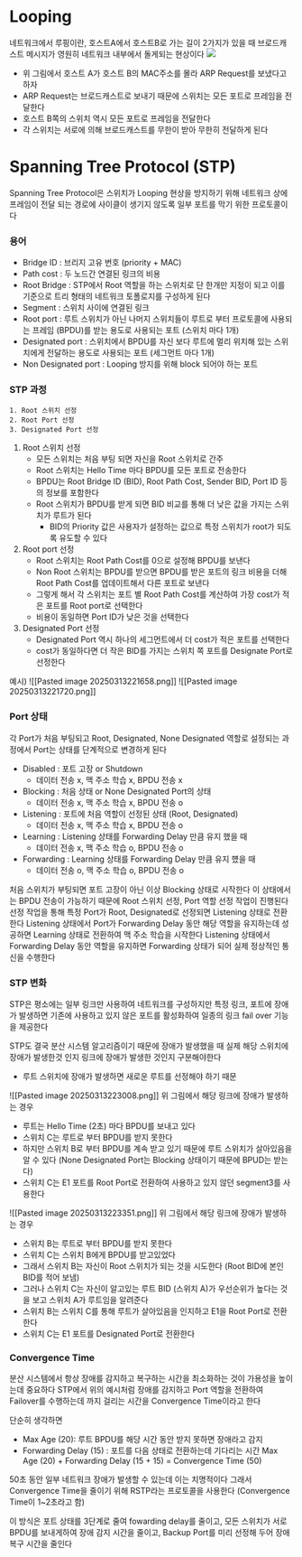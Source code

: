 # Looping
네트워크에서 루핑이란, 호스트A에서 호스트B로 가는 길이 2가지가 있을 때 브로드캐스트 메시지가 영원히 네트워크 내부에서 돌게되는 현상이다
**![](https://lh7-rt.googleusercontent.com/slidesz/AGV_vUf1Hqv1WYP5wsI-mXy1JDYeg8mgvBYitTFgJR7TVLUn4BZqzrwiQQibEw93AvS9Fqheq6sC_whVjFjSU8dgYUE2K0B2U58Rj8xeCRhS_MYr_Q_HXqpTebppcL-20o37XiB0s4Zqtw=s2048?key=gJlJ4GVCs1_7un8dlpIUKSGK)**
* 위 그림에서 호스트 A가 호스트 B의 MAC주소를 몰라 ARP Request를 보냈다고 하자
* ARP Request는 브로드캐스트로 보내기 때문에 스위치는 모든 포트로 프레임을 전달한다
* 호스트 B쪽의 스위치 역시 모든 포트로 프레임을 전달한다
* 각 스위치는 서로에 의해 브로드캐스트를 무한이 받아 무한히 전달하게 된다

# Spanning Tree Protocol (STP)
Spanning Tree Protocol은 스위치가 Looping 현상을 방지하기 위해 네트워크 상에 프레임이 전달 되는 경로에 사이클이 생기지 않도록 일부 포트를 막기 위한 프로토콜이다

### 용어
* Bridge ID : 브리지 고유 번호 (priority + MAC)
* Path cost : 두 노드간 연결된 링크의 비용 
* Root Bridge : STP에서 Root 역할을 하는 스위치로 단 한개만 지정이 되고 이를 기준으로 트리 형태의 네트워크 토폴로지를 구성하게 된다
* Segment : 스위치 사이에 연결된 링크
* Root port : 루트 스위치가 아닌 나머지 스위치들이 루트로 부터 프로토콜에 사용되는 프레임 (BPDU)를 받는 용도로 사용되는 포트 (스위치 마다 1개)
* Designated port : 스위치에서 BPDU를 자신 보다 루트에 멀리 위치해 있는 스위치에게 전달하는 용도로 사용되는 포트 (세그먼트 마다 1개)
* Non Designated port : Looping 방지를 위해 block 되어야 하는 포트

### STP 과정
```
1. Root 스위치 선정
2. Root Port 선정
3. Designated Port 선정
```

1. Root 스위치 선정
	* 모든 스위치는 처음 부팅 되면 자신을 Root 스위치로 간주
	* Root 스위치는 Hello Time 마다 BPDU를 모든 포트로 전송한다
	* BPDU는 Root Bridge ID (BID), Root Path Cost, Sender BID, Port ID 등의 정보를 포함한다
	* Root 스위치가 BPDU를 받게 되면 BID 비교를 통해 더 낮은 값을 가지는 스위치가 루트가 된다
		* BID의 Priority 값은 사용자가 설정하는 값으로 특정 스위치가 root가 되도록 유도할 수 있다
2. Root port 선정
	* Root 스위치는 Root Path Cost를 0으로 설정해 BPDU를 보낸다
	* Non Root 스위치는 BPDU를 받으면 BPDU를 받은 포트의 링크 비용을 더해 Root Path Cost를 업데이트해서 다른 포트로 보낸다
	* 그렇게 해서 각 스위치는 포트 별 Root Path Cost를 계산하여 가장 cost가 적은 포트를 Root port로 선택한다
	* 비용이 동일하면 Port ID가 낮은 것을 선택한다
3. Designated Port 선정
	* Designated Port 역시 하나의 세그먼트에서 더 cost가 적은 포트를 선택한다
	* cost가 동일하다면 더 작은 BID를 가지는 스위치 쪽 포트를 Designate Port로 선정한다

예시)
![[Pasted image 20250313221658.png]]
![[Pasted image 20250313221720.png]]

### Port 상태
각 Port가 처음 부팅되고 Root, Designated, None Designated 역할로 설정되는 과정에서 Port는 상태를 단계적으로 변경하게 된다
* Disabled : 포트 고장 or Shutdown
	* 데이터 전송 x, 맥 주소 학습 x, BPDU 전송 x
* Blocking : 처음 상태 or None Designated Port의 상태
	* 데이터 전송 x, 맥 주소 학습 x, BPDU 전송 o
* Listening : 포트에 처음 역할이 선정된 상태 (Root, Designated)
	* 데이터 전송 x, 맥 주소 학습 x, BPDU 전송 o
* Learning : Listening 상태를 Forwarding Delay 만큼 유지 했을 때
	* 데이터 전송 x, 맥 주소 학습 o, BPDU 전송 o
* Forwarding : Learning 상태를 Forwarding Delay 만큼 유지 헀을 때
	* 데이터 전송 o, 맥 주소 학습 o, BPDU 전송 o

처음 스위치가 부팅되면 포트 고장이 아닌 이상 Blocking 상태로 시작한다
이 상태에서는 BPDU 전송이 가능하기 때문에 Root 스위치 선정, Port 역할 선정 작업이 진행된다
선정 작업을 통해 특정 Port가 Root, Designated로 선정되면 Listening 상태로 전환한다
Listening 상태에서 Port가 Forwarding Delay 동안 해당 역할을 유지하는데 성공하면 Learning 상태로 전환하여 맥 주소 학습을 시작한다
Listening 상태에서 Forwarding Delay 동안 역할을 유지하면 Forwarding 상태가 되어 실제 정상적인 통신을 수행한다

### STP 변화
STP은 평소에는 일부 링크만 사용하여 네트워크를 구성하지만 특정 링크, 포트에 장애가 발생하면 기존에 사용하고 있지 않은 포트를 활성화하여 일종의 링크 fail over 기능을 제공한다

STP도 결국 분산 시스템 알고리즘이기 때문에 장애가 발생했을 때 실제 해당 스위치에 장애가 발생한것 인지 링크에 장애가 발생한 것인지 구분해야한다
* 루트 스위치에 장애가 발생하면 새로운 루트를 선정해야 하기 때문

![[Pasted image 20250313223008.png]]
위 그림에서 해당 링크에 장애가 발생하는 경우
* 루트는 Hello Time (2초) 마다 BPDU를 보내고 있다
* 스위치 C는 루트로 부터 BPDU를 받지 못한다
* 하지만 스위치 B로 부터 BPDU를 계속 받고 있기 때문에 루트 스위치가 살아있음을 알 수 있다 (None Designated Port는 Blocking 상태이기 때문에 BPUD는 받는다)
* 스위치 C는 E1 포트를 Root Port로 전환하여 사용하고 있지 않던 segment3를 사용한다

![[Pasted image 20250313223351.png]]
위 그림에서 해당 링크에 장애가 발생하는 경우
* 스위치 B는 루트로 부터 BPDU를 받지 못한다
* 스위치 C는 스위치 B에게 BPDU를 받고있었다
* 그래서 스위치 B는 자신이 Root 스위치가 되는 것을 시도한다 (Root BID에 본인 BID를 적어 보냄)
* 그러나 스위치 C는 자신이 알고있는 루트 BID (스위치 A)가 우선순위가 높다는 것을 보고 스위치 A가 루트임을 알려준다
* 스위치 B는 스위치 C를 통해 루트가 살아있음을 인지하고 E1을 Root Port로 전환한다
* 스위치 C는 E1 포트를 Designated Port로 전환한다

### Convergence Time
분산 시스템에서 항상 장애를 감지하고 복구하는 시간을 최소화하는 것이 가용성을 높이는데 중요하다
STP에서 위의 예시처럼 장애를 감지하고 Port 역할을 전환하여 Failover를 수행하는데 까지 걸리는 시간을 Convergence Time이라고 한다

단순히 생각하면 
* Max Age (20): 루트 BPDU를 해당 시간 동안 받지 못하면 장애라고 감지
* Forwarding Delay (15) : 포트를 다음 상태로 전환하는데 기다리는 시간
Max Age (20) + Forwarding Delay (15 + 15) = Convergence Time (50)

50초 동안 일부 네트워크 장애가 발생할 수 있는데 이는 치명적이다
그래서 Convergence Time을 줄이기 위해 RSTP라는 프로토콜을 사용한다 (Convergence Time이 1~2초라고 함)

이 방식은 포트 상태를 3단계로 줄여 fowarding delay를 줄이고, 모든 스위치가 서로 BPDU를 보내게하여 장애 감지 시간을 줄이고, Backup Port를 미리 선정해 두어 장애 복구 시간을 줄인다










